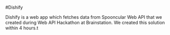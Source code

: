 #Dishify

Dishify is a web app which fetches data from Spooncular Web API that we created during Web API Hackathon at Brainstation. We created this solution within 4 hours.t 